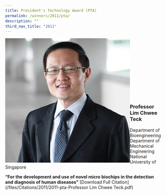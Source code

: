 ```yaml
---
title: President's Technology Award (PTA)
permalink: /winners/2011/pta/
description: ""
third_nav_title: "2011"
---
```

<img src="/images/Winners/2011/pta-prof-lim-chweeteck.jpg" alt="Professor Lim Chwee Teck" style="width:400px" align="left"/><br><br><br>
<br><br><br><br><br><br><br><br>


### **Professor Lim Chwee Teck**  

Department of Bioengineering<br>
Department of Mechanical Engineering<br>
National University of Singapore

<b>“For the development and use of novel micro biochips in the detection and diagnosis of human diseases”</b> [Download Full Citation](/files/Citations/2011/2011-pta-Professor Lim Chwee Teck.pdf)
<br><br><br>